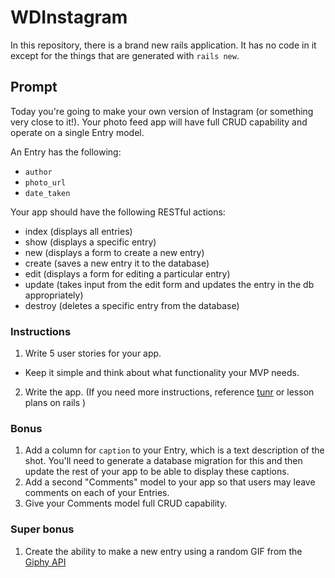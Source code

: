 # WDInstagram

In this repository, there is a brand new rails application. It has no code in it except for the things that are generated with `rails new`.

## Prompt
Today you're going to make your own version of Instagram (or something very close to it!). Your photo feed app will have full CRUD capability and operate on a single Entry model.

An Entry has the following:

* `author`
* `photo_url`
* `date_taken`

Your app should have the following RESTful actions:

* index (displays all entries)
* show (displays a specific entry)
* new (displays a form to create a new entry)
* create (saves a new entry it to the database)
* edit (displays a form for editing a particular entry)
* update (takes input from the edit form and updates the entry in the db appropriately)
* destroy (deletes a specific entry from the database)

### Instructions

1. Write 5 user stories for your app.
  * Keep it simple and think about what functionality your MVP needs.
2. Write the app. (If you need more instructions, reference [tunr](https://github.com/ga-wdi-exercises/tunr_rails_features) or lesson plans on rails )

### Bonus

1. Add a column for `caption` to your Entry, which is a text description of the shot. You'll need to generate a database migration for this and then update the rest of your app to be able to display these captions.
2. Add a second "Comments" model to your app so that users may leave comments on each of your Entries.
3. Give your Comments model full CRUD capability.

### Super bonus
1. Create the ability to make a new entry using a random GIF from the [Giphy API](https://api.giphy.com/)
